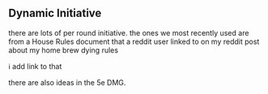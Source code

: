 ## Dynamic Initiative

there are lots of per round initiative. the ones we most recently used are from a House Rules document that a reddit user linked to on my reddit post about my home brew dying rules

ℹ️ add link to that

there are also ideas in the 5e DMG.

